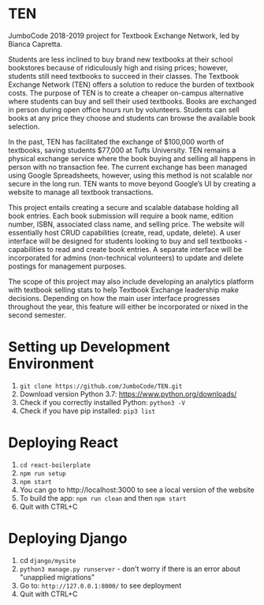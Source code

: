 # TEN
JumboCode 2018-2019 project for Textbook Exchange Network,  led by Bianca Capretta.

Students are less inclined to buy brand new textbooks at their school bookstores because of ridiculously high and rising prices; however, students still need textbooks to succeed in their classes. The Textbook Exchange Network (TEN) offers a solution to reduce the burden of textbook costs. The purpose of TEN is to create a cheaper on-campus alternative where students can buy and sell their used textbooks. Books are exchanged in person during open office hours run by volunteers. Students can sell books at any price they choose and students can browse the available book selection.

In the past, TEN has facilitated the exchange of $100,000 worth of textbooks, saving students $77,000 at Tufts University. TEN remains a physical exchange service where the book buying and selling all happens in person with no transaction fee. The current exchange has been managed using Google Spreadsheets, however, using this method is not scalable nor secure in the long run. TEN wants to move beyond Google’s UI by creating a website to manage all textbook transactions.

This project entails creating a secure and scalable database holding all book entries. Each book submission will require a book name, edition number, ISBN, associated class name, and selling price. The website will essentially host CRUD capabilities (create, read, update, delete). A user interface will be designed for students looking to buy and sell textbooks - capabilities to read and create book entries. A separate interface will be incorporated for admins (non-technical volunteers) to update and delete postings for management purposes.

The scope of this project may also include developing an analytics platform with textbook selling stats to help Textbook Exchange leadership make decisions. Depending on how the main user interface progresses throughout the year, this feature will either be incorporated or nixed in the second semester.

# Setting up Development Environment
1. `git clone https://github.com/JumboCode/TEN.git`
2. Download version Python 3.7: https://www.python.org/downloads/
3. Check if you correctly installed Python: `python3 -V`
4. Check if you have pip installed: `pip3 list`

# Deploying React
1. `cd react-boilerplate`
2. `npm run setup`
3. `npm start`
4. You can go to http://localhost:3000 to see a local version of the website
5. To build the app: `npm run clean` and then `npm start`
6. Quit with CTRL+C


# Deploying Django
1. cd `django/mysite`
2. `python3 manage.py runserver` - don't worry if there is an error about "unapplied migrations"
3. Go to: `http://127.0.0.1:8000/` to see deployment
4. Quit with CTRL+C

